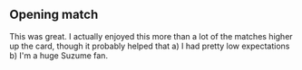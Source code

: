 ## Opening match

This was great. I actually enjoyed this more than a lot of the matches higher up the card, though it probably helped that a) I had pretty low expectations b) I'm a huge Suzume fan. 